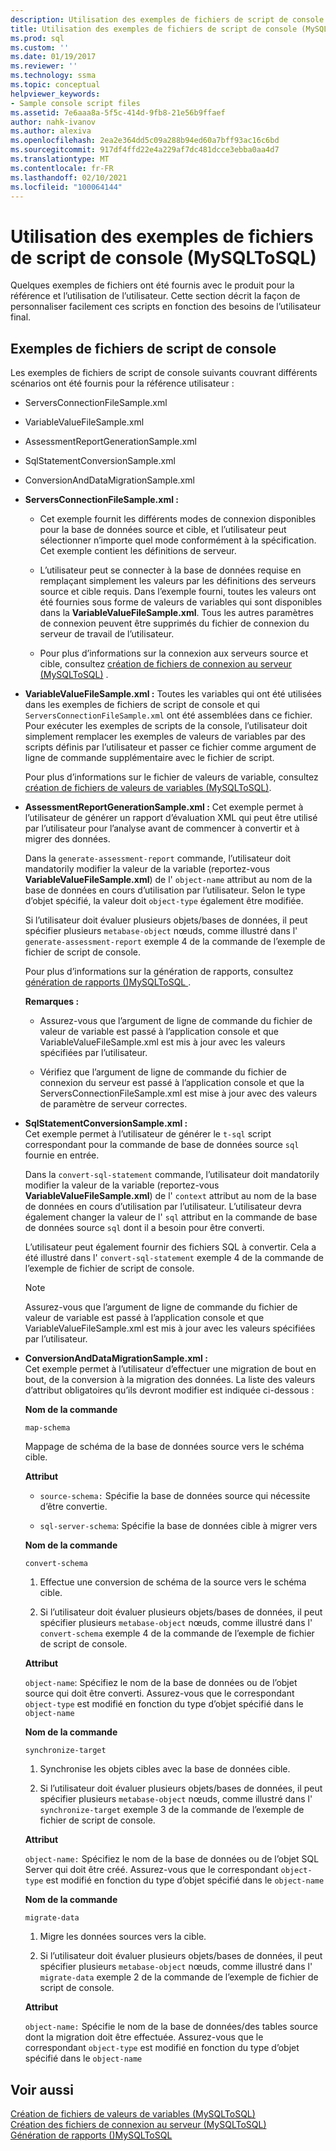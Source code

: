 ```yaml
---
description: Utilisation des exemples de fichiers de script de console (MySQLToSQL)
title: Utilisation des exemples de fichiers de script de console (MySQLToSQL) | Microsoft Docs
ms.prod: sql
ms.custom: ''
ms.date: 01/19/2017
ms.reviewer: ''
ms.technology: ssma
ms.topic: conceptual
helpviewer_keywords:
- Sample console script files
ms.assetid: 7e6aaa8a-5f5c-414d-9fb8-21e56b9ffaef
author: nahk-ivanov
ms.author: alexiva
ms.openlocfilehash: 2ea2e364dd5c09a288b94ed60a7bff93ac16c6bd
ms.sourcegitcommit: 917df4ffd22e4a229af7dc481dcce3ebba0aa4d7
ms.translationtype: MT
ms.contentlocale: fr-FR
ms.lasthandoff: 02/10/2021
ms.locfileid: "100064144"
---
```

# <a name="working-with-the-sample-console-script-files-mysqltosql"></a>Utilisation des exemples de fichiers de script de console (MySQLToSQL)
Quelques exemples de fichiers ont été fournis avec le produit pour la référence et l’utilisation de l’utilisateur. Cette section décrit la façon de personnaliser facilement ces scripts en fonction des besoins de l’utilisateur final.  
  
## <a name="sample-console-script-files"></a>Exemples de fichiers de script de console  
Les exemples de fichiers de script de console suivants couvrant différents scénarios ont été fournis pour la référence utilisateur :  
  
-   ServersConnectionFileSample.xml  
  
-   VariableValueFileSample.xml  
  
-   AssessmentReportGenerationSample.xml  
  
-   SqlStatementConversionSample.xml  
  
-   ConversionAndDataMigrationSample.xml  
  
-   **ServersConnectionFileSample.xml :**  
  
    -   Cet exemple fournit les différents modes de connexion disponibles pour la base de données source et cible, et l’utilisateur peut sélectionner n’importe quel mode conformément à la spécification. Cet exemple contient les définitions de serveur.  
  
    -   L’utilisateur peut se connecter à la base de données requise en remplaçant simplement les valeurs par les définitions des serveurs source et cible requis. Dans l’exemple fourni, toutes les valeurs ont été fournies sous forme de valeurs de variables qui sont disponibles dans la **VariableValueFileSample.xml**.  Tous les autres paramètres de connexion peuvent être supprimés du fichier de connexion du serveur de travail de l’utilisateur.  
  
    -   Pour plus d’informations sur la connexion aux serveurs source et cible, consultez [création de fichiers de connexion au serveur &#40;MySQLToSQL&#41;](../../ssma/mysql/creating-the-server-connection-files-mysqltosql.md) .  
  
-   **VariableValueFileSample.xml :** Toutes les variables qui ont été utilisées dans les exemples de fichiers de script de console et qui `ServersConnectionFileSample.xml` ont été assemblées dans ce fichier. Pour exécuter les exemples de scripts de la console, l’utilisateur doit simplement remplacer les exemples de valeurs de variables par des scripts définis par l’utilisateur et passer ce fichier comme argument de ligne de commande supplémentaire avec le fichier de script.  
  
    Pour plus d’informations sur le fichier de valeurs de variable, consultez [création de fichiers de valeurs de variables &#40;MySQLToSQL&#41;](../../ssma/mysql/creating-variable-value-files-mysqltosql.md).  
  
-   **AssessmentReportGenerationSample.xml :** Cet exemple permet à l’utilisateur de générer un rapport d’évaluation XML qui peut être utilisé par l’utilisateur pour l’analyse avant de commencer à convertir et à migrer des données.  
  
    Dans la `generate-assessment-report` commande, l’utilisateur doit mandatorily modifier la valeur de la variable (reportez-vous **VariableValueFileSample.xml**) de l' `object-name` attribut au nom de la base de données en cours d’utilisation par l’utilisateur. Selon le type d’objet spécifié, la valeur doit `object-type` également être modifiée.  
  
    Si l’utilisateur doit évaluer plusieurs objets/bases de données, il peut spécifier plusieurs `metabase-object` nœuds, comme illustré dans l' `generate-assessment-report` exemple 4 de la commande de l’exemple de fichier de script de console.  
  
    Pour plus d’informations sur la génération de rapports, consultez [génération de rapports &#40;&#41;MySQLToSQL ](../../ssma/mysql/generating-reports-mysqltosql.md).  
  
    **Remarques :**  
  
    -   Assurez-vous que l’argument de ligne de commande du fichier de valeur de variable est passé à l’application console et que VariableValueFileSample.xml est mis à jour avec les valeurs spécifiées par l’utilisateur.  
  
    -   Vérifiez que l’argument de ligne de commande du fichier de connexion du serveur est passé à l’application console et que la ServersConnectionFileSample.xml est mise à jour avec des valeurs de paramètre de serveur correctes.  
  
-   **SqlStatementConversionSample.xml :**  
    Cet exemple permet à l’utilisateur de générer le `t-sql` script correspondant pour la commande de base de données source `sql` fournie en entrée.  
  
    Dans la `convert-sql-statement` commande, l’utilisateur doit mandatorily modifier la valeur de la variable (reportez-vous **VariableValueFileSample.xml**) de l' `context` attribut au nom de la base de données en cours d’utilisation par l’utilisateur. L’utilisateur devra également changer la valeur de l' `sql` attribut en la commande de base de données source `sql` dont il a besoin pour être converti.  
  
    L’utilisateur peut également fournir des fichiers SQL à convertir. Cela a été illustré dans l' `convert-sql-statement` exemple 4 de la commande de l’exemple de fichier de script de console.  
  
    > [!NOTE]  
    > Assurez-vous que l’argument de ligne de commande du fichier de valeur de variable est passé à l’application console et que VariableValueFileSample.xml est mis à jour avec les valeurs spécifiées par l’utilisateur.  
  
-   **ConversionAndDataMigrationSample.xml :**  
     Cet exemple permet à l’utilisateur d’effectuer une migration de bout en bout, de la conversion à la migration des données. La liste des valeurs d’attribut obligatoires qu’ils devront modifier est indiquée ci-dessous :  
  
    **Nom de la commande**  
  
    `map-schema`  
  
    Mappage de schéma de la base de données source vers le schéma cible.  
  
    **Attribut**  
  
    -   `source-schema:` Spécifie la base de données source qui nécessite d’être convertie.  
  
    -   `sql-server-schema`: Spécifie la base de données cible à migrer vers  
  
    **Nom de la commande**  
  
    `convert-schema`  
  
    1.  Effectue une conversion de schéma de la source vers le schéma cible.  
  
    2.  Si l’utilisateur doit évaluer plusieurs objets/bases de données, il peut spécifier plusieurs `metabase-object` nœuds, comme illustré dans l' `convert-schema` exemple 4 de la commande de l’exemple de fichier de script de console.  
  
    **Attribut**  
  
    `object-name`: Spécifiez le nom de la base de données ou de l’objet source qui doit être converti. Assurez-vous que le correspondant `object-type` est modifié en fonction du type d’objet spécifié dans le `object-name`  
  
    **Nom de la commande**  
  
    `synchronize-target`  
  
    1.  Synchronise les objets cibles avec la base de données cible.  
  
    2.  Si l’utilisateur doit évaluer plusieurs objets/bases de données, il peut spécifier plusieurs `metabase-object` nœuds, comme illustré dans l' `synchronize-target` exemple 3 de la commande de l’exemple de fichier de script de console.  
  
    **Attribut**  
  
    `object-name:` Spécifiez le nom de la base de données ou de l’objet SQL Server qui doit être créé. Assurez-vous que le correspondant `object-type` est modifié en fonction du type d’objet spécifié dans le `object-name`  
  
    **Nom de la commande**  
  
    `migrate-data`  
  
    1.  Migre les données sources vers la cible.  
  
    2.  Si l’utilisateur doit évaluer plusieurs objets/bases de données, il peut spécifier plusieurs `metabase-object` nœuds, comme illustré dans l' `migrate-data` exemple 2 de la commande de l’exemple de fichier de script de console.  
  
    **Attribut**  
  
    `object-name:` Spécifie le nom de la base de données/des tables source dont la migration doit être effectuée. Assurez-vous que le correspondant `object-type` est modifié en fonction du type d’objet spécifié dans le `object-name`  
  
## <a name="see-also"></a>Voir aussi  
[Création de fichiers de valeurs de variables &#40;MySQLToSQL&#41;](../../ssma/mysql/creating-variable-value-files-mysqltosql.md)  
[Création des fichiers de connexion au serveur &#40;MySQLToSQL&#41;](../../ssma/mysql/creating-the-server-connection-files-mysqltosql.md)  
[Génération de rapports &#40;&#41;MySQLToSQL ](../../ssma/mysql/generating-reports-mysqltosql.md)  
  

